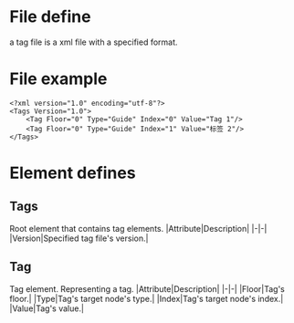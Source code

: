 # File define
a tag file is a xml file with a specified format.
# File example
```
<?xml version="1.0" encoding="utf-8"?>
<Tags Version="1.0">
    <Tag Floor="0" Type="Guide" Index="0" Value="Tag 1"/>
    <Tag Floor="0" Type="Guide" Index="1" Value="标签 2"/>
</Tags>
```
# Element defines
## Tags
Root element that contains tag elements.
|Attribute|Description|
|-|-|
|Version|Specified tag file's version.|
## Tag
Tag element. Representing a tag.
|Attribute|Description|
|-|-|
|Floor|Tag's floor.|
|Type|Tag's target node's type.|
|Index|Tag's target node's index.|
|Value|Tag's value.|